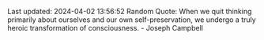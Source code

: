 Last updated: 2024-04-02 13:56:52
Random Quote: When we quit thinking primarily about ourselves and our own self-preservation, we undergo a truly heroic transformation of consciousness. - Joseph Campbell